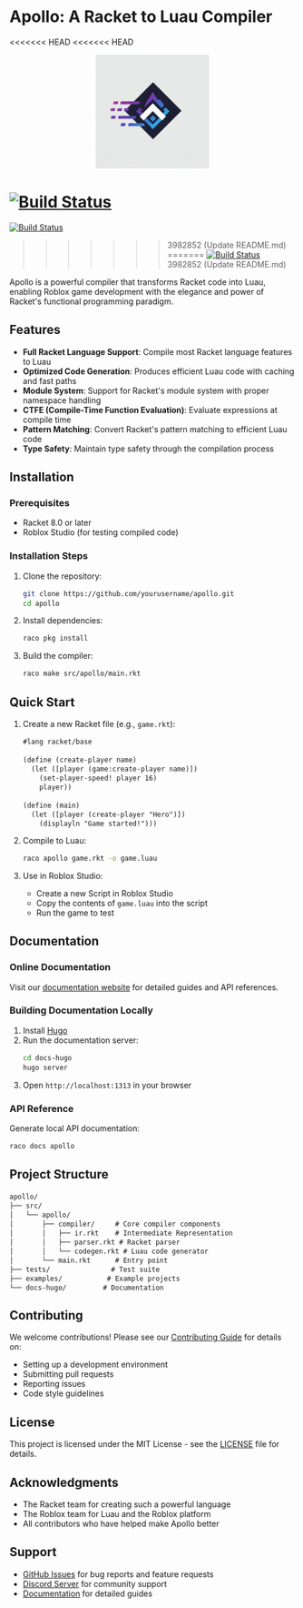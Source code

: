 # Apollo: A Racket to Luau Compiler

<<<<<<< HEAD
<<<<<<< HEAD
<p align="center">
  <img src="the_logo.jpg" width="200" alt="Apollo Logo">
</p>

[![Build Status](https://github.com/yourusername/apollo/actions/workflows/ci.yml/badge.svg)](https://github.com/yourusername/apollo/actions/workflows/ci.yml)
=======
[![Build Status](https://github.com/dunnoconz/apollo/actions/workflows/ci.yml/badge.svg)](https://github.com/dunnoconz/apollo/actions/workflows/ci.yml)
>>>>>>> 3982852 (Update README.md)
=======
[![Build Status](https://github.com/dunnoconz/apollo/actions/workflows/ci.yml/badge.svg)](https://github.com/dunnoconz/apollo/actions/workflows/ci.yml)
>>>>>>> 3982852 (Update README.md)

Apollo is a powerful compiler that transforms Racket code into Luau, enabling Roblox game development with the elegance and power of Racket's functional programming paradigm.

## Features

- **Full Racket Language Support**: Compile most Racket language features to Luau
- **Optimized Code Generation**: Produces efficient Luau code with caching and fast paths
- **Module System**: Support for Racket's module system with proper namespace handling
- **CTFE (Compile-Time Function Evaluation)**: Evaluate expressions at compile time
- **Pattern Matching**: Convert Racket's pattern matching to efficient Luau code
- **Type Safety**: Maintain type safety through the compilation process

## Installation

### Prerequisites

- Racket 8.0 or later
- Roblox Studio (for testing compiled code)

### Installation Steps

1. Clone the repository:
   ```bash
   git clone https://github.com/yourusername/apollo.git
   cd apollo
   ```

2. Install dependencies:
   ```bash
   raco pkg install
   ```

3. Build the compiler:
   ```bash
   raco make src/apollo/main.rkt
   ```

## Quick Start

1. Create a new Racket file (e.g., `game.rkt`):
   ```racket
   #lang racket/base
   
   (define (create-player name)
     (let ([player (game:create-player name)])
       (set-player-speed! player 16)
       player))
   
   (define (main)
     (let ([player (create-player "Hero")])
       (displayln "Game started!")))
   ```

2. Compile to Luau:
   ```bash
   raco apollo game.rkt -o game.luau
   ```

3. Use in Roblox Studio:
   - Create a new Script in Roblox Studio
   - Copy the contents of `game.luau` into the script
   - Run the game to test

## Documentation

### Online Documentation

Visit our [documentation website](https://yourusername.github.io/apollo/) for detailed guides and API references.

### Building Documentation Locally

1. Install [Hugo](https://gohugo.io/installation/)
2. Run the documentation server:
   ```bash
   cd docs-hugo
   hugo server
   ```
3. Open `http://localhost:1313` in your browser

### API Reference

Generate local API documentation:
```bash
raco docs apollo
```

## Project Structure

```
apollo/
├── src/
│   └── apollo/
│       ├── compiler/     # Core compiler components
│       │   ├── ir.rkt    # Intermediate Representation
│       │   ├── parser.rkt # Racket parser
│       │   └── codegen.rkt # Luau code generator
│       └── main.rkt      # Entry point
├── tests/               # Test suite
├── examples/           # Example projects
└── docs-hugo/         # Documentation
```

## Contributing

We welcome contributions! Please see our [Contributing Guide](CONTRIBUTING.md) for details on:
- Setting up a development environment
- Submitting pull requests
- Reporting issues
- Code style guidelines

## License

This project is licensed under the MIT License - see the [LICENSE](LICENSE) file for details.

## Acknowledgments

- The Racket team for creating such a powerful language
- The Roblox team for Luau and the Roblox platform
- All contributors who have helped make Apollo better

## Support

- [GitHub Issues](https://github.com/yourusername/apollo/issues) for bug reports and feature requests
- [Discord Server](https://discord.gg/your-invite) for community support
- [Documentation](https://yourusername.github.io/apollo/) for detailed guides 
